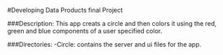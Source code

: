 #Developing Data Products final Project

###Description:
This app creats a circle and then colors it using the red, green and blue
components of a user specified color.

###Directories:
-Circle: contains the server and ui files for the app.
